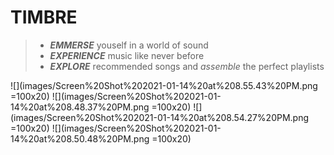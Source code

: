 # TIMBRE 
> - __*EMMERSE*__ youself in a world of sound
> - __*EXPERIENCE*__ music like never before
> - __*EXPLORE*__ recommended songs and *assemble* the perfect playlists

![](images/Screen%20Shot%202021-01-14%20at%208.55.43%20PM.png =100x20) ![](images/Screen%20Shot%202021-01-14%20at%208.48.37%20PM.png =100x20)
![](images/Screen%20Shot%202021-01-14%20at%208.54.27%20PM.png =100x20) ![](images/Screen%20Shot%202021-01-14%20at%208.50.48%20PM.png =100x20)
